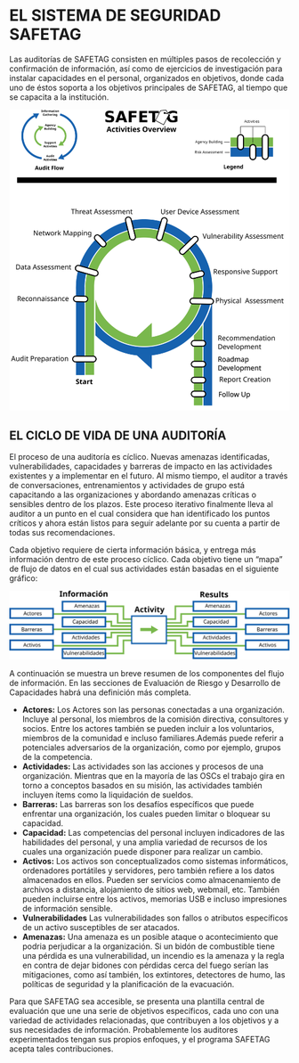
# EL SISTEMA DE SEGURIDAD SAFETAG

Las auditorías de SAFETAG consisten en múltiples pasos de recolección y confirmación de información, así como de ejercicios de investigación para instalar capacidades en el personal, organizados en objetivos, donde cada uno de éstos soporta a los objetivos principales de SAFETAG, al tiempo que se capacita a la institución.

![SAFETAG Activities](content/images/activities_flow.svg)

## EL CICLO DE VIDA DE UNA AUDITORÍA

El proceso de una auditoría es cíclico. Nuevas amenazas identificadas, vulnerabilidades, capacidades y barreras de impacto en las actividades existentes y a implementar en el futuro. Al mismo tiempo, el auditor a través de conversaciones, entrenamientos y actividades de grupo está capacitando a las organizaciones y abordando amenazas críticas o sensibles dentro de los plazos. Este proceso iterativo finalmente lleva al auditor a un punto en el cual considera que han identificado los puntos críticos y ahora están listos para seguir adelante por su cuenta a partir de todas sus recomendaciones.

Cada objetivo requiere de cierta información básica, y entrega más información dentro de este proceso cíclico. Cada objetivo tiene un “mapa” de flujo de datos en el cual sus actividades están basadas en el siguiente gráfico:

![SAFETAG Data Flow](es/images/info_flows/data_flow_all.svg)

A continuación se muestra un breve resumen de los componentes del flujo de información.  En las secciones de Evaluación de Riesgo y Desarrollo de Capacidades habrá una definición más completa.

* **Actores:**  Los Actores son las personas conectadas a una organización. Incluye al personal, los miembros de la comisión directiva, consultores y socios. Entre los actores también se pueden incluir a los voluntarios, miembros de la comunidad e incluso familiares.Además puede referir a potenciales adversarios de la organización, como por ejemplo, grupos de la competencia.
* **Actividades:** Las actividades son las acciones y procesos de una organización. Mientras que en la mayoría de las OSCs el trabajo gira en torno a conceptos basados en su misión, las actividades también incluyen ítems como la liquidación de sueldos.
* **Barreras:** Las barreras son los desafíos específicos que puede enfrentar una organización, los cuales pueden limitar o bloquear su capacidad.
* **Capacidad:** Las competencias del personal incluyen indicadores de las habilidades del personal, y una amplia variedad de recursos de los cuales una organización puede disponer para realizar un cambio.
* **Activos:** Los activos son conceptualizados como sistemas informáticos, ordenadores portátiles y servidores, pero también refiere a los datos almacenados en ellos. Pueden ser servicios como almacenamiento de archivos a distancia, alojamiento de sitios web, webmail, etc. También pueden incluirse entre los activos, memorias USB e incluso impresiones de información sensible.
* **Vulnerabilidades**  Las vulnerabilidades son fallos o atributos específicos de un activo susceptibles de ser atacados.
* **Amenazas:**  Una amenaza es un posible ataque o acontecimiento que podria perjudicar a la organización. Si un bidón de combustible tiene una pérdida es una vulnerabilidad, un incendio es la amenaza y la regla en contra de dejar bidones con pérdidas cerca del fuego serían las mitigaciones, como así también, los extintores, detectores de humo, las políticas de seguridad y la planificación de la evacuación.

Para que SAFETAG sea accesible, se presenta una plantilla central de evaluación que une una serie de objetivos específicos, cada uno con una variedad de actividades relacionadas, que contribuyen a los objetivos y a sus necesidades de información. Probablemente los auditores experimentados tengan sus propios enfoques, y el programa SAFETAG acepta tales contribuciones.
